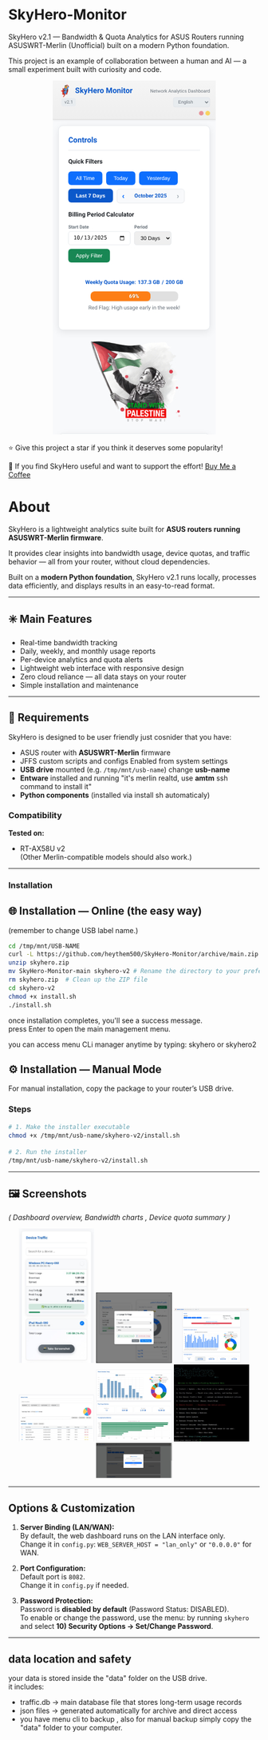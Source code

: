 # SkyHero-Monitor
 SkyHero v2.1 — Bandwidth &amp; Quota Analytics for ASUS Routers running ASUSWRT-Merlin (Unofficial) built on a modern Python foundation.
 
This project is an example of collaboration between a human and AI — a small experiment built with curiosity and code.
<p align="center">
  <img src="https://github.com/heythem500/SkyHero-Monitor/blob/main/screnshots/skyhero-img01.jpg">
  </p>

⭐ Give this project a star if you think it deserves some popularity!

💖 If you find SkyHero useful and want to support the effort!
[Buy Me a Coffee](https://buymeacoffee.com/heythem500)

# About 

SkyHero is a lightweight analytics suite built for **ASUS routers running ASUSWRT-Merlin firmware**.  

It provides clear insights into bandwidth usage, device quotas, and traffic behavior — all from your router, without cloud dependencies.

Built on a **modern Python foundation**, SkyHero v2.1 runs locally, processes data efficiently, and displays results in an easy-to-read format.

---

## ✳️ Main Features

- Real-time bandwidth tracking  
- Daily, weekly, and monthly usage reports  
- Per-device analytics and quota alerts  
- Lightweight web interface with responsive design  
- Zero cloud reliance — all data stays on your router  
- Simple installation and maintenance

---

## 🧩 Requirements

SkyHero is designed to be user friendly just cosnider that you have:
- ASUS router with **ASUSWRT-Merlin** firmware
- JFFS custom scripts and configs Enabled from system settings
- **USB drive** mounted (e.g. `/tmp/mnt/usb-name`) change **usb-name**
- **Entware** installed and running "it's merlin realtd, use **amtm** ssh command to install it"
- **Python components** (installed via install sh automaticaly)

### Compatibility

**Tested on:**
- RT-AX58U v2  
(Other Merlin-compatible models should also work.)

---
### Installation

## 🌐 Installation — Online (the easy way)
(remember to change USB label name.)
```bash
cd /tmp/mnt/USB-NAME
curl -L https://github.com/heythem500/SkyHero-Monitor/archive/main.zip -o skyhero.zip
unzip skyhero.zip
mv SkyHero-Monitor-main skyhero-v2 # Rename the directory to your preferred name
rm skyhero.zip  # Clean up the ZIP file
cd skyhero-v2
chmod +x install.sh
./install.sh
```

once installation completes, you'll see a success message.  
press Enter to open the main management menu.

you can access menu CLi manager anytime by typing:
skyhero   or   skyhero2

## ⚙️ Installation — Manual Mode

For manual installation, copy the package to your router’s USB drive.

### Steps

```bash
# 1. Make the installer executable
chmod +x /tmp/mnt/usb-name/skyhero-v2/install.sh

# 2. Run the installer
/tmp/mnt/usb-name/skyhero-v2/install.sh
```

---

## 🖼️ Screenshots

*( Dashboard overview, Bandwidth charts  , Device quota summary )*
<p align="center">
  <img src="https://github.com/heythem500/SkyHero-Monitor/blob/main/screnshots/skyhero-img02.jpg" width="30%" height="auto">
  <img src="https://github.com/heythem500/SkyHero-Monitor/blob/main/screnshots/skyhero-img03.jpg" width="30%" height="auto">
  <img src="https://github.com/heythem500/SkyHero-Monitor/blob/main/screnshots/skyhero-img04.jpg" width="30%" height="auto">
  <img src="https://github.com/heythem500/SkyHero-Monitor/blob/main/screnshots/skyhero-img06.jpg" width="30%" height="auto">
  <img src="https://github.com/heythem500/SkyHero-Monitor/blob/main/screnshots/skyhero-img07.jpg" width="30%" height="auto">
  <img src="https://github.com/heythem500/SkyHero-Monitor/blob/main/screnshots/skyhero-img05.jpg" width="30%" height="auto">
  <img src="https://github.com/heythem500/SkyHero-Monitor/blob/main/screnshots/skyhero-img08.jpg" width="30%" height="auto">
  </p>
  
  ---
  
## Options & Customization

1. **Server Binding (LAN/WAN):**  
   By default, the web dashboard runs on the LAN interface only.  
   Change it in `config.py`: `WEB_SERVER_HOST = "lan_only"` or `"0.0.0.0"` for WAN.

2. **Port Configuration:**  
   Default port is `8082`.  
   Change it in `config.py` if needed.

3. **Password Protection:**  
   Password is **disabled by default** (Password Status: DISABLED).  
   To enable or change the password, use the menu: by running `skyhero` and select **10) Security Options → Set/Change Password**.

---

## data location and safety

your data is stored inside the "data" folder on the USB drive.  
it includes:

- traffic.db → main database file that stores long-term usage records  
- json files → generated automatically for archive and direct access
- you have menu cli to backup , also for manual backup simply copy the "data" folder to your computer.  


